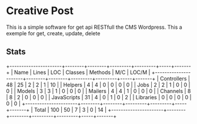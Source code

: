 # Creative Post

This is a simple software for get api RESTfull the CMS Wordpress. This a exemple for get, create, update, delete

## Stats

+----------------------+--------+--------+---------+---------+-----+-------+
| Name                 |  Lines |    LOC | Classes | Methods | M/C | LOC/M |
+----------------------+--------+--------+---------+---------+-----+-------+
| Controllers          |     48 |     25 |       2 |       2 |   1 |    10 |
| Helpers              |      4 |      4 |       0 |       0 |   0 |     0 |
| Jobs                 |      2 |      2 |       1 |       0 |   0 |     0 |
| Models               |      3 |      3 |       1 |       0 |   0 |     0 |
| Mailers              |      4 |      4 |       1 |       0 |   0 |     0 |
| Channels             |      8 |      8 |       2 |       0 |   0 |     0 |
| JavaScripts          |     31 |      4 |       0 |       1 |   0 |     2 |
| Libraries            |      0 |      0 |       0 |       0 |   0 |     0 |
+----------------------+--------+--------+---------+---------+-----+-------+
| Total                |    100 |     50 |       7 |       3 |   0 |    14 |
+----------------------+--------+--------+---------+---------+-----+-------+
